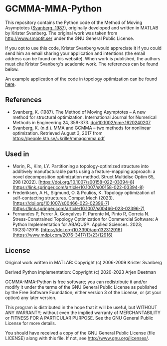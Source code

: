 # GCMMA-MMA-Python

This repository contains the Python code of the Method of Moving Asymptotes ([Svanberg, 1987](https://onlinelibrary.wiley.com/doi/abs/10.1002/nme.1620240207)), originally developed and written in MATLAB by Krister Svanberg. The original work was taken from http://www.smoptit.se/ under the GNU General Public License. 

If you opt to use this code, Krister Svanberg would appreciate it if you could send him an email sharing your application and intentions (the email address can be found on his website). When work is published, the authors must cite Krister Svanberg's academic work. The references can be found below. 

An example application of the code in topology optimization can be found [here](https://github.com/arjendeetman/TopOpt-MMA-Python).

## References

- Svanberg, K. (1987). The Method of Moving Asymptotes – A new method for structural optimization. International Journal 
for Numerical Methods in Engineering 24, 359-373. [doi:10.1002/nme.1620240207](https://onlinelibrary.wiley.com/doi/abs/10.1002/nme.1620240207)
 - Svanberg, K. (n.d.). MMA and GCMMA – two methods for nonlinear optimization. Retrieved August 3, 2017 from  
https://people.kth.se/~krille/mmagcmma.pdf 

## Used in

- Morin, R., Kim, I.Y. Partitioning a topology-optimized structure into additively manufacturable parts using a feature-mapping approach: a novel decomposition optimization method. Struct Multidisc Optim 65, 298 (2022). [https://doi.org/10.1007/s00158-022-03394-8](https://link.springer.com/article/10.1007/s00158-022-03394-8)
- Frederiksen, A.H., Sigmund, O. & Poulios, K. Topology optimization of self-contacting structures. Comput Mech (2023). [https://doi.org/10.1007/s00466-023-02396-7](https://link.springer.com/article/10.1007/s00466-023-02396-7)
- Fernandes P, Ferrer À, Gonçalves P, Parente M, Pinto R, Correia N. Stress-Constrained Topology Optimization for Commercial Software: A Python Implementation for ABAQUS®. Applied Sciences. 2023; 13(23):12916. [https://doi.org/10.3390/app132312916](https://www.mdpi.com/2076-3417/13/23/12916)

## License
Original work written in MATLAB: Copyright (c) 2006-2009 Krister Svanberg

Derived Python implementation: Copyright (c) 2020-2023 Arjen Deetman

GCMMA-MMA-Python is free software; you can redistribute it and/or modify it under the terms of the GNU General Public License as published by the Free Software Foundation; either version 3 of the License, or (at your option) any later version.

This program is distributed in the hope that it will be useful, but WITHOUT ANY WARRANTY; without even the implied warranty of MERCHANTABILITY or FITNESS FOR A PARTICULAR PURPOSE. See the GNU General Public License for more details.

You should have received a copy of the GNU General Public License (file LICENSE) along with this file.  If not, see <http://www.gnu.org/licenses/>.
